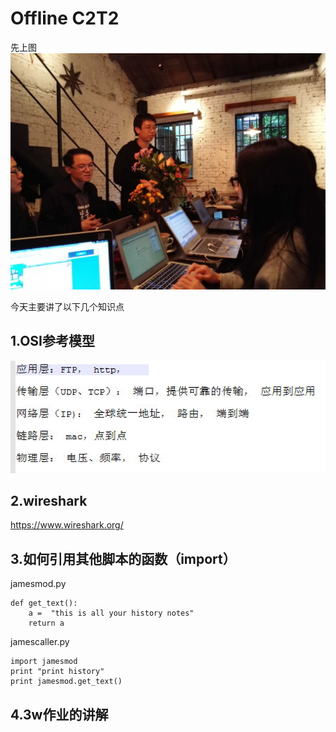 # Offline C2T2
先上图
![](c2t23w.jpg)

今天主要讲了以下几个知识点

## 1.OSI参考模型
![](NET.png)

## 2.wireshark
https://www.wireshark.org/

## 3.如何引用其他脚本的函数（import）

jamesmod.py
    
    def get_text():
	    a =  "this is all your history notes"
	    return a

jamescaller.py


    import jamesmod
    print "print history"
    print jamesmod.get_text()

## 4.3w作业的讲解



















